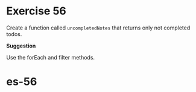 # Exercise 56

Create a function called `uncompletedNotes` that returns only not completed todos.

**Suggestion**

Use the forEach and filter methods.
# es-56
